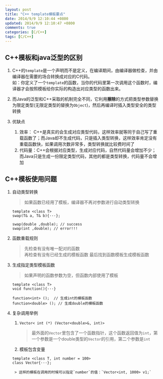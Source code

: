 ```yaml
---
layout: post
title: "C++ template模板要点"
date: 2014/9/9 12:10:44 +0800 
updated: 2014/9/9 12:10:47 +0800 
comments: true
categories: [C/C++]
tags: [C/C++]
---
```


## C++模板和java泛型的区别

1. C++的`template`是一个声明而不是定义，在编译期间，由编译器做检查，并由编译器在需要的场合转换成对应的C代码。  
如：你定义了一个`template`的函数，当你的代码里第一次调用这个函数时，编译器才会按照模板给你实际的构造出对应类型的函数出来。  

2. 而Java的泛型和C++采取的机制完全不同，它利用**擦除**的方式把类型参数替换为限定类型(无限定类型的替换为`Object`)，然后再编译时插入类型安全的类型转换  

3. 优缺点
	1. 效率： C++是真实的会生成对应类型代码，这样效率就等同于自己写了重载函数了；而Java却不生成代码，只是插入类型转换，这样效率肯定没有重载函数快，如果调用次数非常多，类型转换就比较费时间了
	2. 代码量：C++会根据对应类型，生成对应代码，自然代码量会增加不少；而Java只是生成一份限定类型代码，其他的都是类型转换，代码量不会增加

## C++模板使用问题
1. 自动类型转换
	> 如果函数已经用了模板，编译器不再对参数进行自动类型转换  

    ```
    template <class T>
    swap(T& a, T& b){···};
    	
    swap(double ,double); // success  
    swap(int ,double); // error!!!
    ```

2. 函数重载规则
	> 先检查有没有唯一配对的函数  
	> 再检查有没有已经生成的模板函数
	> 最后找到函数模板生成模板函数

3. 生成指定类型模板函数
	> 如果声明的函数参数为空，但函数内部使用了模板

    ```
	template <class T>  
	void function(){···}  

	function<int> ();  // 生成int的模板函数  
	function<double> (); // 生成double的模板函数  
    ```

4. 复杂调用举例
	1. `Vector< int (*) (Vector<double>&, int)>`  
		> 最外面的`Vector`里包含了一个函数指针，这个函数返回值为`int`，第一个参数是一个double类型的`Vector`的引用，第二个参数是`int`

	2. 模板包含变量

	```
    template <class T, int number = 100>  
    class Vector{···};  
    ```

		> 这样的模板在调用的时候可以指定`number`的值：`Vector<int, 1000> v1;`